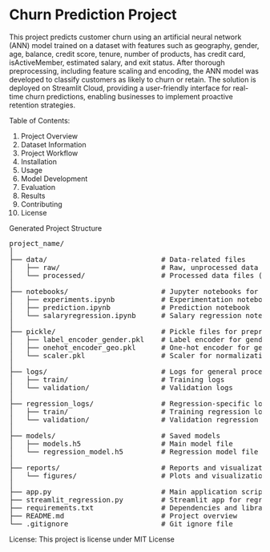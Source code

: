 # Churn Prediction Project
This project predicts customer churn using an artificial neural network (ANN) model trained on a dataset with features such as geography, gender, age, balance, credit score, tenure, number of products, has credit card, isActiveMember, estimated salary, and exit status. After thorough preprocessing, including feature scaling and encoding, the ANN model was developed to classify customers as likely to churn or retain. The solution is deployed on Streamlit Cloud, providing a user-friendly interface for real-time churn predictions, enabling businesses to implement proactive retention strategies.

Table of Contents:
1. Project Overview <br>
2. Dataset Information <br>
3. Project Workflow <br>
4. Installation <br>
5. Usage <br>
6. Model Development <br>
7. Evaluation <br>
8. Results <br>
9. Contributing <br>
10. License <be>

Generated Project Structure
<pre>
project_name/
│
├── data/                           # Data-related files
│   ├── raw/                        # Raw, unprocessed data files
│   └── processed/                  # Processed data files (if applicable in the future)
│
├── notebooks/                      # Jupyter notebooks for EDA and experimentation
│   ├── experiments.ipynb           # Experimentation notebook
│   ├── prediction.ipynb            # Prediction notebook
│   └── salaryregression.ipynb      # Salary regression notebook
│
├── pickle/                         # Pickle files for preprocessing
│   ├── label_encoder_gender.pkl    # Label encoder for gender
│   ├── onehot_encoder_geo.pkl      # One-hot encoder for geographical data
│   └── scaler.pkl                  # Scaler for normalization
│
├── logs/                           # Logs for general processes
│   ├── train/                      # Training logs
│   └── validation/                 # Validation logs
│
├── regression_logs/                # Regression-specific logs
│   ├── train/                      # Training regression logs
│   └── validation/                 # Validation regression logs
│
├── models/                         # Saved models
│   ├── models.h5                   # Main model file
│   └── regression_model.h5         # Regression model file
│
├── reports/                        # Reports and visualizations
│   └── figures/                    # Plots and visualizations
│
├── app.py                          # Main application script
├── streamlit_regression.py         # Streamlit app for regression model
├── requirements.txt                # Dependencies and libraries
├── README.md                       # Project overview
└── .gitignore                      # Git ignore file
</pre>


License: This project is license under MIT License
